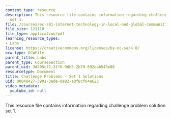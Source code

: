 ```yaml
---
content_type: resource
description: This resource file contains information regarding challenge problem solution
  set 1.
file: /courses/ec-s01-internet-technology-in-local-and-global-communities-spring-2005-summer-2005/0004042739013edede82a0f8cf64e623_MITEC_S01S05_chal_prob1sol.pdf
file_size: 121110
file_type: application/pdf
learning_resource_types:
- Labs
license: https://creativecommons.org/licenses/by-nc-sa/4.0/
ocw_type: OCWFile
parent_title: Labs
parent_type: CourseSection
parent_uid: 3d205c72-31f8-9db5-2b70-692eab543e86
resourcetype: Document
title: Challenge Problems - Set 1 Solutions
uid: 00040427-3901-3ede-de82-a0f8cf64e623
video_metadata:
  youtube_id: null
---
```

This resource file contains information regarding challenge problem solution set 1.